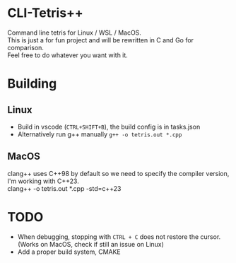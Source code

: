# CLI-Tetris++

Command line tetris for Linux / WSL / MacOS.  
This is just a for fun project and will be rewritten in C and Go for comparison.  
Feel free to do whatever you want with it.

# Building
## Linux
- Build in vscode (`CTRL+SHIFT+B`), the build config is in tasks.json
- Alternatively run g++ manually `g++ -o tetris.out *.cpp`

## MacOS
clang++ uses C++98 by default so we need to specify the compiler version, I'm working with C++23.  
clang++ -o tetris.out *.cpp -std=c++23

# TODO

- When debugging, stopping with `CTRL + C` does not restore the cursor. (Works on MacOS, check if still an issue on Linux)
- Add a proper build system, CMAKE
